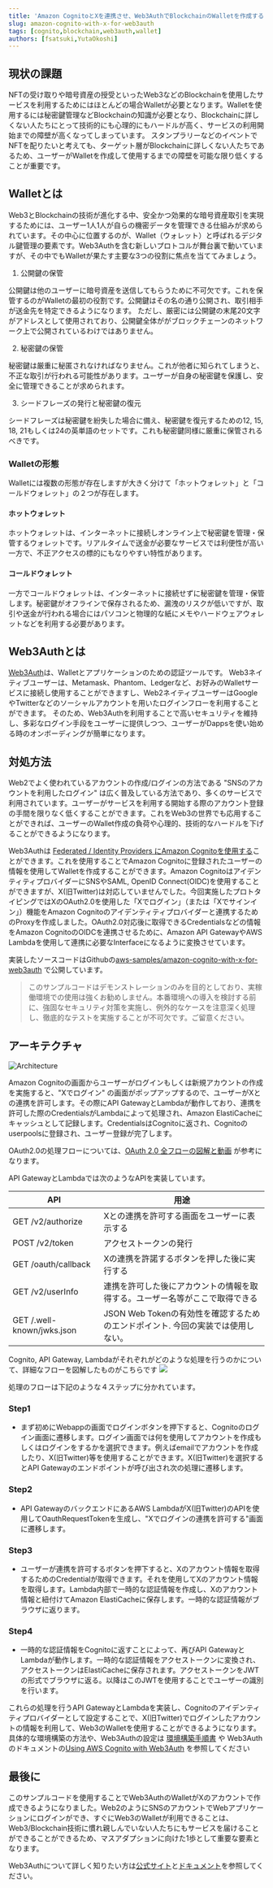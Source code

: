 ```yaml
---
title: 'Amazon CognitoとXを連携させ、Web3AuthでBlockchainのWalletを作成する'
slug: amazon-cognito-with-x-for-web3auth
tags: [cognito,blockchain,web3auth,wallet]
authors: [fsatsuki,YutaOkoshi]
---
```


## 現状の課題

NFTの受け取りや暗号資産の授受といったWeb3などのBlockchainを使用したサービスを利用するためにはほとんどの場合Walletが必要となります。Walletを使用するには秘密鍵管理などBlockchainの知識が必要となり、Blockchainに詳しくない人たちにとって技術的にも心理的にもハードルが高く、サービスの利用開始までの障壁が高くなってしまっています。
スタンプラリーなどのイベントでNFTを配りたいと考えても、ターゲット層がBlockchainに詳しくない人たちであるため、ユーザーがWalletを作成して使用するまでの障壁を可能な限り低くすることが重要です。

<!-- truncate -->

## Walletとは

Web3とBlockchainの技術が進化する中、安全かつ効果的な暗号資産取引を実現するためには、ユーザー1人1人が自らの機密データを管理できる仕組みが求められています。その中心に位置するのが、Wallet（ウォレット）と呼ばれるデジタル鍵管理の要素です。Web3Authを含む新しいプロトコルが舞台裏で動いていますが、その中でもWalletが果たす主要な3つの役割に焦点を当ててみましょう。

1. 公開鍵の保管

公開鍵は他のユーザーに暗号資産を送信してもらうために不可欠です。これを保管するのがWalletの最初の役割です。公開鍵はその名の通り公開され、取引相手が送金先を特定できるようになります。
ただし、厳密には公開鍵の末尾20文字がアドレスとして使用されており、公開鍵全体ががブロックチェーンのネットワーク上で公開されているわけではありません。

2. 秘密鍵の保管

秘密鍵は厳重に秘匿されなければなりません。これが他者に知られてしまうと、不正な取引が行われる可能性があります。ユーザーが自身の秘密鍵を保護し、安全に管理できることが求められます。

3. シードフレーズの発行と秘密鍵の復元

シードフレーズは秘密鍵を紛失した場合に備え、秘密鍵を復元するための12, 15, 18, 21もしくは24の英単語のセットです。これも秘密鍵同様に厳重に保管されるべきです。

### Walletの形態

Walletには複数の形態が存在しますが大きく分けて「ホットウォレット」と「コールドウォレット」の２つが存在します。

#### ホットウォレット

ホットウォレットは、インターネットに接続しオンライン上で秘密鍵を管理・保管するウォレットです。リアルタイムで送金が必要なサービスでは利便性が高い一方で、不正アクセスの標的にもなりやすい特性があります。

#### コールドウォレット

一方でコールドウォレットは、インターネットに接続せずに秘密鍵を管理・保管します。秘密鍵がオフラインで保存されるため、漏洩のリスクが低いですが、取引や送金が行われる場合にはパソコンと物理的な紙にメモやハードウェアウォレットなどを利用する必要があります。


## Web3Authとは

[Web3Auth](https://web3auth.io/)は、Walletとアプリケーションのための認証ツールです。
Web3ネイティブユーザーは、Metamask、Phantom、Ledgerなど、お好みのWalletサービスに接続し使用することができますし、Web2ネイティブユーザーはGoogleやTwitterなどのソーシャルアカウントを用いたログインフローを利用することができます。
そのため、Web3Authを利用することで高いセキュリティを維持し、多彩なログイン手段をユーザーに提供しつつ、ユーザーがDappsを使い始める時のオンボーディングが簡単になります。


## 対処方法

Web2でよく使われているアカウントの作成/ログインの方法である "SNSのアカウントを利用したログイン" は広く普及している方法であり、多くのサービスで利用されています。ユーザーがサービスを利用する開始する際のアカウント登録の手間を限りなく低くすることができます。これをWeb3の世界でも応用することができれば、ユーザーのWallet作成の負荷や心理的、技術的なハードルを下げることができるようになります。

Web3Authは [Federated / Identity Providers にAmazon Cognitoを使用する](https://web3auth.io/docs/auth-provider-setup/federated-identity-providers#set-up-aws-cognito-verifier
)ことができます。これを使用することでAmazon Cognitoに登録されたユーザーの情報を使用してWalletを作成することができます。Amazon CognitoはアイデンティティプロバイダーにSNSやSAML, OpenID Connect(OIDC)を使用することができますが、X(旧Twitter)は対応していませんでした。今回実施したプロトタイピングではXのOAuth2.0を使用した「Xでログイン」（または「Xでサインイン」）機能をAmazon Cognitoのアイデンティティプロバイダーと連携するためのProxyを作成しました。OAuth2.0対応後に取得できるCredentialsなどの情報をAmazon CognitoのOIDCを連携させるために、Amazon API GatewayやAWS Lambdaを使用して連携に必要なInterfaceになるように変換させています。

実装したソースコードはGithubの[aws-samples/amazon-cognito-with-x-for-web3auth](https://github.com/aws-samples/amazon-cognito-with-x-for-web3auth) で公開しています。

> このサンプルコードはデモンストレーションのみを目的としており、実稼働環境での使用は強くお勧めしません。本番環境への導入を検討する前に、強固なセキュリティ対策を実施し、例外的なケースを注意深く処理し、徹底的なテストを実施することが不可欠です。ご留意ください。

## アーキテクチャ

![Architecture](./Architecture.png)

Amazon Cognitoの画面からユーザーがログインもしくは新規アカウントの作成を実施すると、"Xでログイン" の画面がポップアップするので、ユーザーがXとの連携を許可します。その際にAPI GatewayとLambdaが動作しており、連携を許可した際のCredentialsがLambdaによって処理され、Amazon ElastiCacheにキャッシュとして記録します。CredentialsはCognitoに返され、Cognitoのuserpoolsに登録され、ユーザー登録が完了します。

OAuth2.0の処理フローについては、[OAuth 2.0 全フローの図解と動画](https://qiita.com/TakahikoKawasaki/items/200951e5b5929f840a1f) が参考になります。

API GatewayとLambdaでは次のようなAPIを実装しています。

|API|用途|
|---|---|
|GET /v2/authorize| Xとの連携を許可する画面をユーザーに表示する|
|POST /v2/token| アクセストークンの発行|
|GET /oauth/callback|Xの連携を許諾するボタンを押した後に実行する|
|GET /v2/userInfo|連携を許可した後にアカウントの情報を取得する。ユーザー名等がここで取得できる|
|GET /.well-known/jwks.json|JSON Web Tokenの有効性を確認するためのエンドポイント. 今回の実装では使用しない。|

Cognito, API Gateway, Lambdaがそれぞれがどのような処理を行うのかについて、詳細なフローを図解したものがこちらです
![](./flow.png)

処理のフローは下記のような４ステップに分かれています。


### Step1

* まず初めにWebappの画面でログインボタンを押下すると、Cognitoのログイン画面に遷移します。ログイン画面では何を使用してアカウントを作成もしくはログインをするかを選択できます。例えばemailでアカウントを作成したり、X(旧Twitter)等を使用することができます。X(旧Twitter)を選択するとAPI Gatewayのエンドポイントが呼び出され次の処理に遷移します。

### Step2

* API GatewayのバックエンドにあるAWS LambdaがX(旧Twitter)のAPIを使用してOauthRequestTokenを生成し、"Xでログインの連携を許可する"画面に遷移します。

### Step3

* ユーザーが連携を許可するボタンを押下すると、Xのアカウント情報を取得するためのCredentialが取得できます。それを使用してXのアカウント情報を取得します。Lambda内部で一時的な認証情報を作成し、Xのアカウント情報と紐付けてAmazon ElastiCacheに保存します。一時的な認証情報がブラウザに返ります。

### Step4

* 一時的な認証情報をCognitoに返すことによって、再びAPI GatewayとLambdaが動作します。一時的な認証情報をアクセストークンに変換され、アクセストークンはElastiCacheに保存されます。アクセストークンをJWTの形式でブラウザに返る。以降はこのJWTを使用することでユーザーの識別を行います。


これらの処理を行うAPI GatewayとLambdaを実装し、Cognitoのアイデンティティプロバイダーとして設定することで、X(旧Twitter)でログインしたアカウントの情報を利用して、Web3のWalletを使用することができるようになります。
具体的な環境構築の方法や、Web3Authの設定は [環境構築手順書](https://github.com/aws-samples/amazon-cognito-with-x-for-web3auth/blob/main/docs/jp/%E7%92%B0%E5%A2%83%E6%A7%8B%E7%AF%89.md) や Web3Authのドキュメントの[Using AWS Cognito with Web3Auth](https://web3auth.io/docs/content-hub/guides/cognito) を参照してください


## 最後に

このサンプルコードを使用することでWeb3AuthのWalletがXのアカウントで作成できるようになりました。Web2のようにSNSのアカウントでWebアプリケーションにログインができ、すぐにWeb3のWalletが利用できることは、Web3/Blockchain技術に慣れ親しんでいない人たちにもサービスを届けることができることができるため、マスアダプションに向けた1歩として重要な要素となります。

Web3Authについて詳しく知りたい方は[公式サイト](https://web3auth.io/)と[ドキュメント](https://web3auth.io/docs/index.html)を参照してください。

